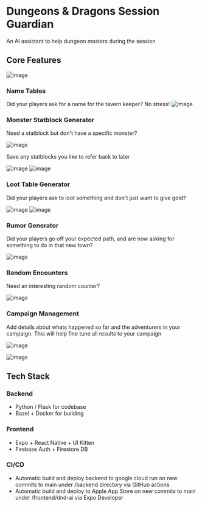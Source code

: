 # Dungeons & Dragons Session Guardian

An AI assistant to help dungeon masters during the session

## Core Features

![image](https://github.com/user-attachments/assets/9ef111a3-df44-491a-ba71-d8a738060c4d)

### Name Tables

Did your players ask for a name for the tavern keeper? No stress!
![image](https://github.com/user-attachments/assets/4baf1606-1dba-4b28-808a-b905c4b851ec)

### Monster Statblock Generator

Need a statblock but don't have a specific monster?

![image](https://github.com/user-attachments/assets/ca47cb11-c6c0-4b00-80fa-b767b92e0957)

Save any statblocks you like to refer back to later

![image](https://github.com/user-attachments/assets/39cec8f9-fd74-426e-b435-e60012fe4bf6) ![image](https://github.com/user-attachments/assets/a7cfa203-dff9-4d12-805a-f729a256478d)

### Loot Table Generator

Did your players ask to loot something and don't just want to give gold?

![image](https://github.com/user-attachments/assets/2f0ddd86-d9f6-4f18-b953-43c9b9d60461) ![image](https://github.com/user-attachments/assets/3e22fee7-ae89-4763-8a3b-42aa6063bd39)

### Rumor Generator

Did your players go off your expected path, and are now asking for something to do in that new town?

![image](https://github.com/user-attachments/assets/eb243958-0f05-40ba-8909-bd690b6bada4)

### Random Encounters

Need an interesting random counter?

![image](https://github.com/user-attachments/assets/edc313e3-f78a-44f1-9bc3-83603a1e0891)

### Campaign Management

Add details about whats happened so far and the adventurers in your campaign. This will help fine tune all results to your campaign

![image](https://github.com/user-attachments/assets/96a47ffb-f4e7-4565-a883-306c71512a42)

![image](https://github.com/user-attachments/assets/7c657b77-a8b9-4fa5-a239-1c848f2c87ad)


## Tech Stack

### Backend

- Python / Flask for codebase
- Bazel + Docker for building

### Frontend

- Expo + React Native + UI Kitten
- Firebase Auth + Firestore DB

### CI/CD

- Automatic build and deploy backend to google cloud run on new commits to main under /backend directory via GitHub actions
- Automatic build and deploy to Apple App Store on new commits to main under /frontend/dnd-ai via Expo Developer
